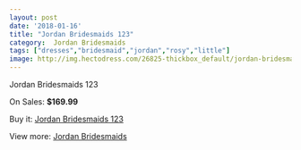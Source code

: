 ```yaml
---
layout: post
date: '2018-01-16'
title: "Jordan Bridesmaids 123"
category:  Jordan Bridesmaids
tags: ["dresses","bridesmaid","jordan","rosy","little"]
image: http://img.hectodress.com/26825-thickbox_default/jordan-bridesmaids-123.jpg
---
```

Jordan Bridesmaids 123

On Sales: **$169.99**
<a href="https://www.hectodress.com/-jordan-bridesmaids/12441-jordan-bridesmaids-123.html"><amp-img layout="responsive" width="600" height="600" src="//img.hectodress.com/26825-thickbox_default/jordan-bridesmaids-123.jpg" alt="Jordan Bridesmaids 123 0" /></a>

Buy it: [Jordan Bridesmaids 123](https://www.hectodress.com/-jordan-bridesmaids/12441-jordan-bridesmaids-123.html "Jordan Bridesmaids 123")

View more: [ Jordan Bridesmaids](https://www.hectodress.com/191--jordan-bridesmaids " Jordan Bridesmaids")